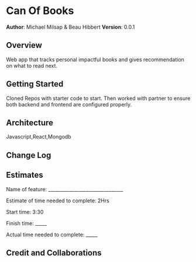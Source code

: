 



# Can Of Books

**Author**: Michael Milsap & Beau Hibbert
**Version**: 0.0.1

## Overview
<!-- Provide a high level overview of what this application is and why you are building it, beyond the fact that it's an assignment for this class. (i.e. What's your problem domain?) -->
Web app that tracks personal impactful books and gives recommendation on what to read next.
## Getting Started
<!-- What are the steps that a user must take in order to build this app on their own machine and get it running? -->
Cloned Repos with starter code to start. Then worked with partner to ensure both backend and frontend are configured properly.
## Architecture
<!-- Provide a detailed description of the application design. What technologies (languages, libraries, etc) you're using, and any other relevant design information. -->
Javascript,React,Mongodb
## Change Log
<!-- Use this area to document the iterative changes made to your application as each feature is successfully implemented. Use time stamps. Here's an example:

01-01-2001 4:59pm - Application now has a fully-functional express server, with a GET route for the location resource. -->

## Estimates
<!-- See below -->
Name of feature: ________________________________

Estimate of time needed to complete: 2Hrs

Start time: 3:30

Finish time: _____

Actual time needed to complete: _____
## Credit and Collaborations
<!-- Give credit (and a link) to other people or resources that helped you build this application. -->